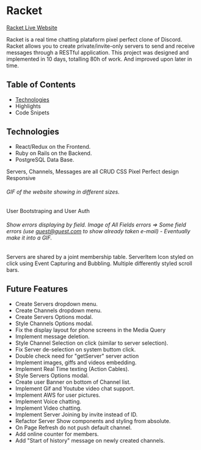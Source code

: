 # Racket

[Racket Live Website](https://racket-discord.herokuapp.com/)

Racket is a real time chatting plataform pixel perfect clone of Discord. Racket allows you to create private/invite-only servers to send and receive messages through a RESTful application.
This project was designed and implemented in 10 days, totalling 80h of work. And improved upon later in time.

## Table of Contents
* [Technologies](#technologies)
* Highlights
* Code Snipets


## Technologies
  * React/Redux on the Frontend.
  * Ruby on Rails on the Backend.
  * PostgreSQL Data Base.
  
Servers, Channels, Messages are all CRUD
CSS Pixel Perfect design
Responsive
  ###### GIF of the website showing in different sizes.
User Bootstraping and User Auth
  ###### Show errors displaying by field. Image of All Fields errors => Some field errors (use guest@guest.com to show already taken e-mail) - Eventually make it into a GIF.
Servers are shared by a joint membership table.
ServerItem Icon styled on click using Event Capturing and Bubbling.
Multiple differently styled scroll bars.


## Future Features
  * Create Servers dropdown menu.
  * Create Channels dropdown menu.
  * Create Servers Options modal.
  * Style Channels Options modal.
  * Fix the display layout for phone screens in the Media Query
  * Implement message deletion.
  * Style Channel Selection on click (similar to server selection).
  * Fix Server de-selection on system buttom click.
  * Double check need for "getServer" server action
  * Implement images, giffs and videos embedding.
  * Implement Real Time texting (Action Cables).
  * Style Servers Options modal.
  * Create user Banner on bottom of Channel list.
  * Implement Gif and Youtube video chat support.
  * Implement AWS for user pictures.
  * Implement Voice chatting.
  * Implement Video chatting.
  * Implement Server Joining by invite instead of ID.
  * Refactor Server Show components and styling from absolute.
  * On Page Refresh do not push default channel.
  * Add online counter for members.
  * Add "Start of history" message on newly created channels.
